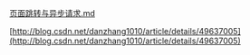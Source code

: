 [页面跳转与异步请求.md](../Note-Book/无线开发/入门/页面跳转与异步请求.md)

[http://blog.csdn.net/danzhang1010/article/details/49637005](http://blog.csdn.net/danzhang1010/article/details/49637005)